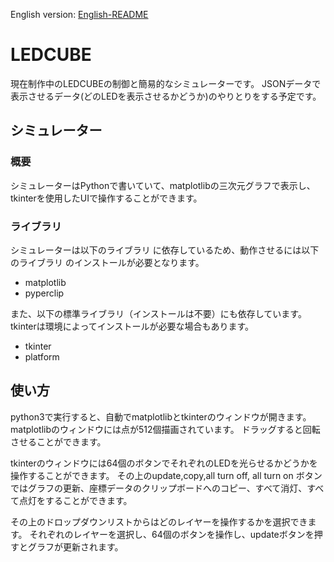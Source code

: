 English version: [English-README](English-README.md)
# LEDCUBE
現在制作中のLEDCUBEの制御と簡易的なシミュレーターです。
JSONデータで表示させるデータ(どのLEDを表示させるかどうか)のやりとりをする予定です。

## シミュレーター
### 概要
シミュレーターはPythonで書いていて、matplotlibの三次元グラフで表示し、tkinterを使用したUIで操作することができます。
### ライブラリ 
シミュレーターは以下のライブラリ に依存しているため、動作させるには以下のライブラリ のインストールが必要となります。

- matplotlib
- pyperclip

また、以下の標準ライブラリ（インストールは不要）にも依存しています。
tkinterは環境によってインストールが必要な場合もあります。

- tkinter
- platform

## 使い方
python3で実行すると、自動でmatplotlibとtkinterのウィンドウが開きます。
matplotlibのウィンドウには点が512個描画されています。
ドラッグすると回転させることができます。

tkinterのウィンドウには64個のボタンでそれぞれのLEDを光らせるかどうかを操作することができます。
その上のupdate,copy,all turn off, all turn on ボタンではグラフの更新、座標データのクリップボードへのコピー、すべて消灯、すべて点灯をすることができます。

その上のドロップダウンリストからはどのレイヤーを操作するかを選択できます。
それぞれのレイヤーを選択し、64個のボタンを操作し、updateボタンを押すとグラフが更新されます。

